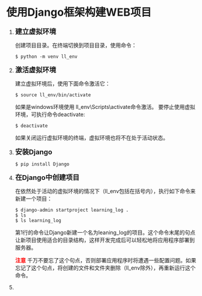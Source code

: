# 使用Django框架构建WEB项目

1. <font size='4'>**建立虚拟环境**</font><br/>

   创建项目目录。在终端切换到项目目录，使用命令：

   ```shell
   $ python -m venv ll_env
   ```

2. <font size='4'>**激活虚拟环境**</font><br/>

   建立虚拟环境后，使用下面命令激活它：

   ```shell
   $ source ll_env/bin/activate
   ```

   如果是windows环境使用 ll_env\Scripts\activate命令激活。
   要停止使用虚拟环境，可执行命令deactivate:

   ```shell
   $ deactivate
   ```

   如果关闭运行虚拟环境的终端，虚拟环境也将不在处于活动状态。

3. <font size='4'>**安装Django**</font><br/>

   ```shell
   $ pip install Django
   ```

4. <font size='4'>**在Django中创建项目**</font><br/>

   在依然处于活动的虚拟环境的情况下（ll_env包括在括号内），执行如下命令来新建一个项目：

   ```shell
   $ django-admin startproject learning_log .
   $ ls 
   $ ls learning_log
   ```

   第1行的命令让Django新建一个名为leaning_log的项目。这个命令末尾的句点让新项目使用适合的目录结构，这样开发完成后可以轻松地将应用程序部署到服务器。

   <font style='color:red'>**注意**</font>	千万不要忘了这个句点，否则部署应用程序时将遭遇一些配置问题。如果忘记了这个句点，将创建的文件和文件夹删除（ll_env除外），再重新运行这个命令。

5. 
